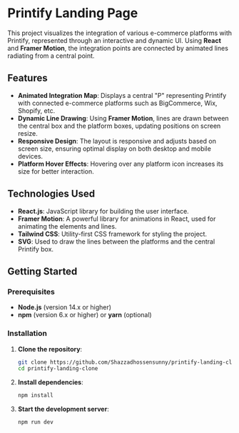# Printify Landing Page

This project visualizes the integration of various e-commerce platforms with Printify, represented through an interactive and dynamic UI. Using **React** and **Framer Motion**, the integration points are connected by animated lines radiating from a central point.

## Features

- **Animated Integration Map**: Displays a central "P" representing Printify with connected e-commerce platforms such as BigCommerce, Wix, Shopify, etc.
- **Dynamic Line Drawing**: Using **Framer Motion**, lines are drawn between the central box and the platform boxes, updating positions on screen resize.
- **Responsive Design**: The layout is responsive and adjusts based on screen size, ensuring optimal display on both desktop and mobile devices.
- **Platform Hover Effects**: Hovering over any platform icon increases its size for better interaction.

## Technologies Used

- **React.js**: JavaScript library for building the user interface.
- **Framer Motion**: A powerful library for animations in React, used for animating the elements and lines.
- **Tailwind CSS**: Utility-first CSS framework for styling the project.
- **SVG**: Used to draw the lines between the platforms and the central Printify box.

## Getting Started

### Prerequisites

- **Node.js** (version 14.x or higher)
- **npm** (version 6.x or higher) or **yarn** (optional)

### Installation

1. **Clone the repository**:

   ```bash
   git clone https://github.com/Shazzadhossensunny/printify-landing-clone.git
   cd printify-landing-clone

   ```

2. **Install dependencies**:

   ```bash
   npm install
   ```

3. **Start the development server**:

   ```bash
   npm run dev
   ```
